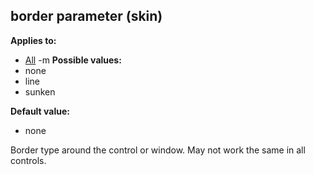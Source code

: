 ## border parameter (skin)
**Applies to:**
*   [All](/ref/%7Bskin%7D/control.md) -m<!-- -->
**Possible values:**
*   none
*   line
*   sunken
<!-- -->
**Default value:**
*   none


Border type around the control or window. May not work the same
in all controls.